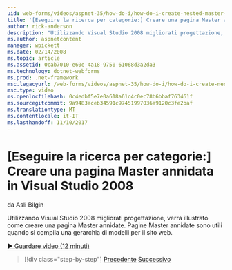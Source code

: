 ```yaml
---
uid: web-forms/videos/aspnet-35/how-do-i/how-do-i-create-nested-master-page-in-visual-studio-2008
title: '[Eseguire la ricerca per categorie:] Creare una pagina Master annidata in Visual Studio 2008 | Documenti Microsoft'
author: rick-anderson
description: "Utilizzando Visual Studio 2008 migliorati progettazione, verrà illustrato come creare una pagina Master annidate. Pagine Master annidate sono utili quando si compila un hierarch..."
ms.author: aspnetcontent
manager: wpickett
ms.date: 02/14/2008
ms.topic: article
ms.assetid: 0cab7010-e60e-4a18-9750-61068d3a2da3
ms.technology: dotnet-webforms
ms.prod: .net-framework
msc.legacyurl: /web-forms/videos/aspnet-35/how-do-i/how-do-i-create-nested-master-page-in-visual-studio-2008
msc.type: video
ms.openlocfilehash: 0c4edbf5e7e0a618a61c4c0ec78b6bbaf763461f
ms.sourcegitcommit: 9a9483aceb34591c97451997036a9120c3fe2baf
ms.translationtype: MT
ms.contentlocale: it-IT
ms.lasthandoff: 11/10/2017
---
```

<a name="how-do-i-create-nested-master-page-in-visual-studio-2008"></a>[Eseguire la ricerca per categorie:] Creare una pagina Master annidata in Visual Studio 2008
====================
da Asli Bilgin

Utilizzando Visual Studio 2008 migliorati progettazione, verrà illustrato come creare una pagina Master annidate. Pagine Master annidate sono utili quando si compila una gerarchia di modelli per il sito web.

[&#9654; Guardare video (12 minuti)](https://channel9.msdn.com/Blogs/ASP-NET-Site-Videos/how-do-i-create-nested-master-page-in-visual-studio-2008)

>[!div class="step-by-step"]
[Precedente](how-do-i-create-a-master-page-in-visual-studio-2008.md)
[Successivo](how-do-i-cascading-style-sheets-in-visual-studio-2008.md)
